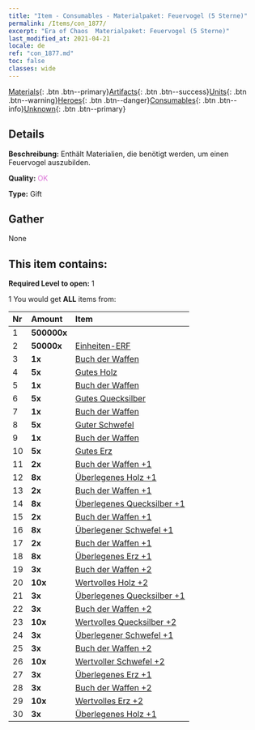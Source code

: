```yaml
---
title: "Item - Consumables - Materialpaket: Feuervogel (5 Sterne)"
permalink: /Items/con_1877/
excerpt: "Era of Chaos  Materialpaket: Feuervogel (5 Sterne)"
last_modified_at: 2021-04-21
locale: de
ref: "con_1877.md"
toc: false
classes: wide
---
```

 [Materials](/de/Items/){: .btn .btn--primary}[Artifacts](/de/Items/Artifacts/){: .btn .btn--success}[Units](/de/Items/Units/){: .btn .btn--warning}[Heroes](/de/Items/Heroes/){: .btn .btn--danger}[Consumables](/de/Items/Consumables/){: .btn .btn--info}[Unknown](/de/Items/Unknown/){: .btn .btn--primary}

## Details
 **Beschreibung:** Enthält Materialien, die benötigt werden, um einen Feuervogel auszubilden.

 **Quality:** <span style="color: #DA70D6">OK</span>

 **Type:** Gift

## Gather

  None

## This item contains:

 **Required Level to open:** 1

 1 You would get **ALL** items  from:

  | Nr | Amount |     Item    |
  |:---|:-------|:------------|
  | 1 |  **500000x** | <i class="fas fa-coins"/> |  | 
  | 2 |  **50000x** | [Einheiten-ERF](/de/Items/con_902/) |  | 
  | 3 |  **1x** | [Buch der Waffen](/de/Items/mat_18/) |  | 
  | 4 |  **5x** | [Gutes Holz](/de/Items/mat_13/) |  | 
  | 5 |  **1x** | [Buch der Waffen](/de/Items/mat_18/) |  | 
  | 6 |  **5x** | [Gutes Quecksilber](/de/Items/mat_14/) |  | 
  | 7 |  **1x** | [Buch der Waffen](/de/Items/mat_18/) |  | 
  | 8 |  **5x** | [Guter Schwefel](/de/Items/mat_15/) |  | 
  | 9 |  **1x** | [Buch der Waffen](/de/Items/mat_18/) |  | 
  | 10 |  **5x** | [Gutes Erz](/de/Items/mat_12/) |  | 
  | 11 |  **2x** | [Buch der Waffen +1](/de/Items/mat_25/) |  | 
  | 12 |  **8x** | [Überlegenes Holz +1](/de/Items/mat_20/) |  | 
  | 13 |  **2x** | [Buch der Waffen +1](/de/Items/mat_25/) |  | 
  | 14 |  **8x** | [Überlegenes Quecksilber +1](/de/Items/mat_21/) |  | 
  | 15 |  **2x** | [Buch der Waffen +1](/de/Items/mat_25/) |  | 
  | 16 |  **8x** | [Überlegener Schwefel +1](/de/Items/mat_22/) |  | 
  | 17 |  **2x** | [Buch der Waffen +1](/de/Items/mat_25/) |  | 
  | 18 |  **8x** | [Überlegenes Erz +1](/de/Items/mat_19/) |  | 
  | 19 |  **3x** | [Buch der Waffen +2](/de/Items/mat_32/) |  | 
  | 20 |  **10x** | [Wertvolles Holz +2](/de/Items/mat_27/) |  | 
  | 21 |  **3x** | [Überlegenes Quecksilber +1](/de/Items/mat_21/) |  | 
  | 22 |  **3x** | [Buch der Waffen +2](/de/Items/mat_32/) |  | 
  | 23 |  **10x** | [Wertvolles Quecksilber +2](/de/Items/mat_28/) |  | 
  | 24 |  **3x** | [Überlegener Schwefel +1](/de/Items/mat_22/) |  | 
  | 25 |  **3x** | [Buch der Waffen +2](/de/Items/mat_32/) |  | 
  | 26 |  **10x** | [Wertvoller Schwefel +2](/de/Items/mat_29/) |  | 
  | 27 |  **3x** | [Überlegenes Erz +1](/de/Items/mat_19/) |  | 
  | 28 |  **3x** | [Buch der Waffen +2](/de/Items/mat_32/) |  | 
  | 29 |  **10x** | [Wertvolles Erz +2](/de/Items/mat_26/) |  | 
  | 30 |  **3x** | [Überlegenes Holz +1](/de/Items/mat_20/) |  | 

